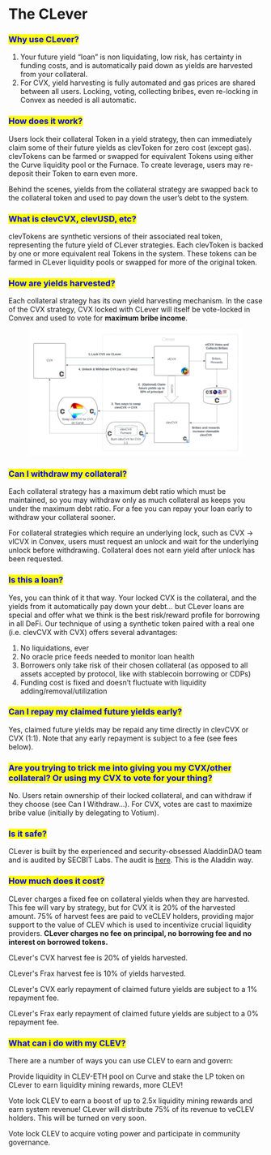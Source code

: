 # The CLever

### <mark style="color:blue;">Why use CLever?</mark>

1. Your future yield “loan” is non liquidating, low risk, has certainty in funding costs, and is automatically paid down as yields are harvested from your collateral.
2. For CVX, yield harvesting is fully automated and gas prices are shared between all users. Locking, voting, collecting bribes, even re-locking in Convex as needed is all automatic.

### <mark style="color:blue;">How does it work?</mark>

Users lock their collateral Token in a yield strategy, then can immediately claim some of their future yields as clevToken for zero cost (except gas). clevTokens can be farmed or swapped for equivalent Tokens using either the Curve liquidity pool or the Furnace. To create leverage, users may re-deposit their Token to earn even more.

Behind the scenes, yields from the collateral strategy are swapped back to the collateral token and used to pay down the user’s debt to the system.

### <mark style="color:blue;">What is clevCVX, clevUSD, etc?</mark>

clevTokens are synthetic versions of their associated real token, representing the future yield of CLever strategies. Each clevToken is backed by one or more equivalent real Tokens in the system. These tokens can be farmed in CLever liquidity pools or swapped for more of the original token.

### <mark style="color:blue;">How are yields harvested?</mark>

Each collateral strategy has its own yield harvesting mechanism. In the case of the CVX strategy, CVX locked with CLever will itself be vote-locked in Convex and used to vote for **maximum bribe income**.

<figure><img src="../.gitbook/assets/image (76).png" alt=""><figcaption></figcaption></figure>

### <mark style="color:blue;">Can I withdraw my collateral?</mark>

Each collateral strategy has a maximum debt ratio which must be maintained, so you may withdraw only as much collateral as keeps you under the maximum debt ratio. For a fee you can repay your loan early to withdraw your collateral sooner.

For collateral strategies which require an underlying lock, such as CVX -> vlCVX in Convex, users must request an unlock and wait for the underlying unlock before withdrawing. Collateral does not earn yield after unlock has been requested.

### <mark style="color:blue;">Is this a loan?</mark>

Yes, you can think of it that way. Your locked CVX is the collateral, and the yields from it automatically pay down your debt… but CLever loans are special and offer what we think is the best risk/reward profile for borrowing in all DeFi. Our technique of using a synthetic token paired with a real one (i.e. clevCVX with CVX) offers several advantages:

1. No liquidations, ever&#x20;
2. No oracle price feeds needed to monitor loan health&#x20;
3. Borrowers only take risk of their chosen collateral (as opposed to all assets accepted by protocol, like with stablecoin borrowing or CDPs)&#x20;
4. Funding cost is fixed and doesn’t fluctuate with liquidity adding/removal/utilization

### <mark style="color:blue;">Can I repay my claimed future yields early?</mark>

Yes, claimed future yields may be repaid any time directly in clevCVX or CVX (1:1). Note that any early repayment is subject to a fee (see fees below).

### <mark style="color:blue;">Are you trying to trick me into giving you my CVX/other collateral? Or using my CVX to vote for your thing?</mark>

No. Users retain ownership of their locked collateral, and can withdraw if they choose (see Can I Withdraw…). For CVX, votes are cast to maximize bribe value (initially by delegating to Votium).

### <mark style="color:blue;">Is it safe?</mark>

CLever is built by the experienced and security-obsessed AladdinDAO team and is audited by SECBIT Labs. The audit is [here](https://github.com/AladdinDAO/aladdin-v3-contracts/blob/main/audit-reports/SECBIT\_CLever\_Report\_v1.1.pdf). This is the Aladdin way.

### <mark style="color:blue;">How much does it cost?</mark>

CLever charges a fixed fee on collateral yields when they are harvested. This fee will vary by strategy, but for CVX it is 20% of the harvested amount. 75% of harvest fees are paid to veCLEV holders, providing major support to the value of CLEV which is used to incentivize crucial liquidity providers. **CLever charges no fee on principal, no borrowing fee and no interest on borrowed tokens.**

CLever's CVX harvest fee is 20% of yields harvested.

CLever's Frax harvest fee is 10% of yields harvested.

CLever's CVX early repayment of claimed future yields are subject to a 1% repayment fee.

CLever's Frax early repayment of claimed future yields are subject to a 0% repayment fee.

### <mark style="color:blue;">What can i do with my CLEV?</mark>

There are a number of ways you can use CLEV to earn and govern:

Provide liquidity in CLEV-ETH pool on Curve and stake the LP token on CLever to earn liquidity mining rewards, more CLEV!

Vote lock CLEV to earn a boost of up to 2.5x liquidity mining rewards and earn system revenue! CLever will distribute 75% of its revenue to veCLEV holders. This will be turned on very soon.

Vote lock CLEV to acquire voting power and participate in community governance.

